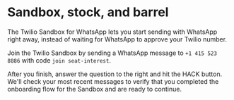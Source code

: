 # Sandbox, stock, and barrel

The Twilio Sandbox for WhatsApp lets you start sending with WhatsApp right away, instead of waiting for WhatsApp to approve your Twilio number.

Join the Twilio Sandbox by sending a WhatsApp message to `+1 415 523 8886` with code `join seat-interest`. 

 After you finish, answer the question to the right and hit the HACK button. We'll check your most recent messages to verify that you completed the onboarding flow for the Sandbox and are ready to continue.